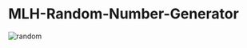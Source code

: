 # MLH-Random-Number-Generator

![random](https://user-images.githubusercontent.com/83027100/149488067-80118097-f001-410c-8e8d-a2c228f8577a.png)

